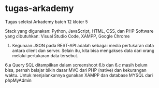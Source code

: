 # tugas-arkademy
Tugas seleksi Arkademy batch 12 kloter 5

Stack yang digunakan: Python, JavaScript, HTML, CSS, dan PHP
Software yang dibutuhkan: Visual Studio Code, XAMPP, Google Chrome

1. Kegunaan JSON pada REST-API adalah sebagai media pertukaran data antara client dan server. Selain itu, kita bisa mengakses data dari orang melalui pertukaran data tersebut. 

6.a Query SQL ditampilkan dalam screenshoot
6.b dan 6.c masih belum bisa, pernah belajar bikin dasar MVC dari PHP (native) dan kekurangan waktu.
Untuk menjalankannya gunakan XAMPP dan database MYSQL dari phpMyAdmin
